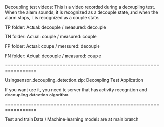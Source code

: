Decoupling test videos: This is a video recorded during a decoupling test. When the alarm sounds, it is recognized as a decouple state, and when the alarm stops, it is recognized as a couple state.

TP folder: Actual: decouple / measured: decouple

TN folder: Actual: couple / measured: couple

FP folder: Actual: coupe / measured: decouple

FN folder: Actual: decouple / measured: couple

=================================================================

Usingsensor_decoupling_detection.zip: Decoupling Test Application

If you want use it, you need to server that has activity recognition and decoupling detection algorithm.

=================================================================

Test and train Data / Machine-learning models are at main branch
